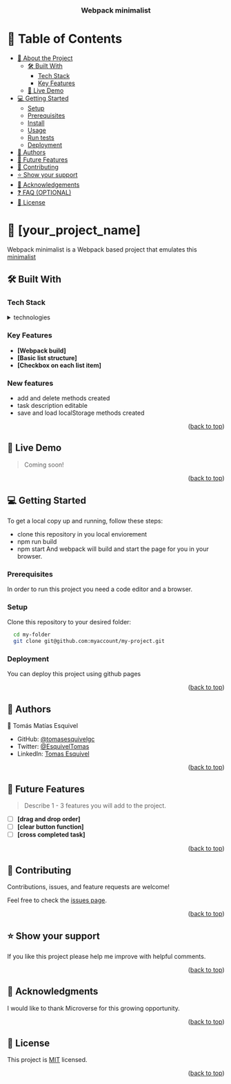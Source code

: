 <a name="readme-top"></a>


<div align="center">

  <h3><b>Webpack minimalist</b></h3>

</div>

<!-- TABLE OF CONTENTS -->

# 📗 Table of Contents

- [📖 About the Project](#about-project)
  - [🛠 Built With](#built-with)
    - [Tech Stack](#tech-stack)
    - [Key Features](#key-features)
  - [🚀 Live Demo](#live-demo)
- [💻 Getting Started](#getting-started)
  - [Setup](#setup)
  - [Prerequisites](#prerequisites)
  - [Install](#install)
  - [Usage](#usage)
  - [Run tests](#run-tests)
  - [Deployment](#deployment)
- [👥 Authors](#authors)
- [🔭 Future Features](#future-features)
- [🤝 Contributing](#contributing)
- [⭐️ Show your support](#support)
- [🙏 Acknowledgements](#acknowledgements)
- [❓ FAQ (OPTIONAL)](#faq)
- [📝 License](#license)

<!-- PROJECT DESCRIPTION -->

# 📖 [your_project_name] <a name="about-project"></a>

Webpack minimalist is a Webpack based project that emulates this [minimalist](https://web.archive.org/web/20180320194056/http://www.getminimalist.com:80/)

## 🛠 Built With <a name="built-with"></a>

### Tech Stack <a name="tech-stack"></a>


<details>
  <summary>technologies</summary>
  <ul>
    <li><a href="https://webpack.js.org">Webpack</a></li>
    <li><a href="https://lenguajecss.com">HTML</a></li>
    <li><a href="https://webpack.js.org">CSS</a></li>
    <li><a href="https://www.javascript.com">JavaScript</a></li>
  </ul>
</details>

<!-- Features -->

### Key Features <a name="key-features"></a>


- **[Webpack build]**
- **[Basic list structure]**
- **[Checkbox on each list item]**


### New features 

 - add and delete methods created
 - task description editable
 - save and load localStorage methods created

<p align="right">(<a href="#readme-top">back to top</a>)</p>

<!-- LIVE DEMO -->

## 🚀 Live Demo <a name="live-demo"></a>

> Coming soon!


<p align="right">(<a href="#readme-top">back to top</a>)</p>

<!-- GETTING STARTED -->

## 💻 Getting Started <a name="getting-started"></a>


To get a local copy up and running, follow these steps:
 - clone this repository in you local enviorement
 - npm run build
 - npm start
And webpack will build and start the page for you in your browser.

### Prerequisites

In order to run this project you need a code editor and a browser.


### Setup

Clone this repository to your desired folder:


```sh
  cd my-folder
  git clone git@github.com:myaccount/my-project.git
```


### Deployment

You can deploy this project using github pages

<p align="right">(<a href="#readme-top">back to top</a>)</p>

<!-- AUTHORS -->

## 👥 Authors <a name="authors"></a>


👤 Tomás Matías Esquivel

- GitHub: [@tomasesquivelgc](https://github.com/tomasesquivelgc)
- Twitter: [@EsquivelTomas](https://twitter.com/EsquivelTomas)
- LinkedIn: [Tomas Esquivel](https://www.linkedin.com/in/tomas-esquivel-b2160568/)


<p align="right">(<a href="#readme-top">back to top</a>)</p>

<!-- FUTURE FEATURES -->

## 🔭 Future Features <a name="future-features"></a>

> Describe 1 - 3 features you will add to the project.

- [ ] **[drag and drop order]**
- [ ] **[clear button function]**
- [ ] **[cross completed task]**

<p align="right">(<a href="#readme-top">back to top</a>)</p>

<!-- CONTRIBUTING -->

## 🤝 Contributing <a name="contributing"></a>

Contributions, issues, and feature requests are welcome!

Feel free to check the [issues page](../../issues/).

<p align="right">(<a href="#readme-top">back to top</a>)</p>

<!-- SUPPORT -->

## ⭐️ Show your support <a name="support"></a>


If you like this project please help me improve with helpful comments.

<p align="right">(<a href="#readme-top">back to top</a>)</p>

<!-- ACKNOWLEDGEMENTS -->

## 🙏 Acknowledgments <a name="acknowledgements"></a>


I would like to thank Microverse for this growing opportunity.

<p align="right">(<a href="#readme-top">back to top</a>)</p>


<!-- LICENSE -->

## 📝 License <a name="license"></a>

This project is [MIT](./LICENSE) licensed.


<p align="right">(<a href="#readme-top">back to top</a>)</p>
